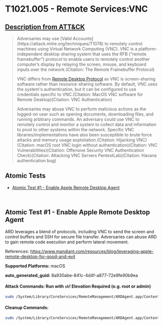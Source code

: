 # T1021.005 - Remote Services:VNC

## [Description from ATT&CK](https://attack.mitre.org/techniques/T1021/005)

<blockquote>Adversaries may use [Valid Accounts](https://attack.mitre.org/techniques/T1078) to remotely control machines using Virtual Network Computing (VNC).  VNC is a platform-independent desktop sharing system that uses the RFB (“remote framebuffer”) protocol to enable users to remotely control another computer’s display by relaying the screen, mouse, and keyboard inputs over the network.(Citation: The Remote Framebuffer Protocol)

VNC differs from [Remote Desktop Protocol](https://attack.mitre.org/techniques/T1021/001) as VNC is screen-sharing software rather than resource-sharing software. By default, VNC uses the system's authentication, but it can be configured to use credentials specific to VNC.(Citation: MacOS VNC software for Remote Desktop)(Citation: VNC Authentication)

Adversaries may abuse VNC to perform malicious actions as the logged-on user such as opening documents, downloading files, and running arbitrary commands. An adversary could use VNC to remotely control and monitor a system to collect data and information to pivot to other systems within the network. Specific VNC libraries/implementations have also been susceptible to brute force attacks and memory usage exploitation.(Citation: Hijacking VNC)(Citation: macOS root VNC login without authentication)(Citation: VNC Vulnerabilities)(Citation: Offensive Security VNC Authentication Check)(Citation: Attacking VNC Servers PentestLab)(Citation: Havana authentication bug)</blockquote>

## Atomic Tests

- [Atomic Test #1 - Enable Apple Remote Desktop Agent](#atomic-test-1---enable-apple-remote-desktop-agent)

<br/>

## Atomic Test #1 - Enable Apple Remote Desktop Agent

ARD leverages a blend of protocols, including VNC to send the screen and control buffers and SSH for secure file transfer.
Adversaries can abuse ARD to gain remote code execution and perform lateral movement.

References: https://www.mandiant.com/resources/blog/leveraging-apple-remote-desktop-for-good-and-evil

**Supported Platforms:** macOS

**auto_generated_guid:** 8a930abe-841c-4d4f-a877-72e9fe90b9ea

#### Attack Commands: Run with `sh`! Elevation Required (e.g. root or admin)

```sh
sudo /System/Library/CoreServices/RemoteManagement/ARDAgent.app/Contents/Resources/kickstart -activate -configure -allowAccessFor -allUsers -privs -all -quiet
```

#### Cleanup Commands:

```sh
sudo /System/Library/CoreServices/RemoteManagement/ARDAgent.app/Contents/Resources/kickstart -deactivate -stop -configure -privs -none -quiet
```

<br/>
